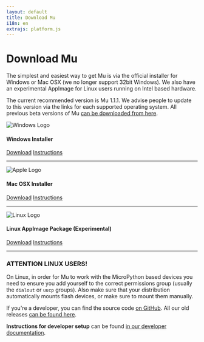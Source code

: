 ```yaml
---
layout: default
title: Download Mu
i18n: en
extrajs: platform.js
---
```


# Download Mu

The simplest and easiest way to get Mu is via the official installer for
Windows or Mac OSX (we no longer support 32bit Windows). We also have an
experimental AppImage for Linux users running on Intel based hardware.

The current recommended version is Mu 1.1.1. We advise people to update
to this version via the links for each supported operating system. All previous
beta versions of Mu [can be downloaded from here](https://github.com/mu-editor/mu/releases).

<div class="media">
  <div class="media-left">
    <img src="/img/windows_logo.png" alt="Windows Logo" class="media-object">
  </div>
  <div class="media-body">
    <h4 class="media-heading">Windows Installer</h4>
    <p><a id="download-button-windows" href="https://github.com/mu-editor/mu/releases/download/v1.1.1/MuEditor-win64-1.1.1.msi" class="btn btn-primary" role="button">Download</a>
    <a href="/en/howto/1.1/install_windows" class="btn btn-default" role="button">Instructions</a></p>
  </div>
</div>

<hr/>

<div class="media">
  <div class="media-left">
    <img src="/img/apple_logo.png" alt="Apple Logo" class="media-object">
  </div>
  <div class="media-body">
    <h4 class="media-heading">Mac OSX Installer</h4>
    <p><a id="download-button-macos" href="https://github.com/mu-editor/mu/releases/download/v1.1.1/MuEditor-osx-1.1.1.dmg" class="btn btn-primary" role="button">Download</a>
    <a href="/en/howto/1.1/install_macos" class="btn btn-default" role="button">Instructions</a></p>
  </div>
</div>

<hr/>

<div class="media">
  <div class="media-left">
    <img src="/img/linux.png" alt="Linux Logo" class="media-object">
  </div>
  <div class="media-body">
    <h4 class="media-heading">Linux AppImage Package (Experimental)</h4>
        <p><a id="download-button-linux" href="https://github.com/mu-editor/mu/releases/download/v1.1.1/Mu_Editor-1.1.1-x86_64.AppImage" class="btn btn-primary" role="button">Download</a>
        <a href="/en/howto/1.1/install_linux" class="btn btn-default" role="button">Instructions</a></p>
  </div>
</div>

<hr/>

<div class="panel panel-danger">
    <div class="panel-heading"><h3 class="panel-title">ATTENTION LINUX USERS!</h3></div>
    <div class="panel-body">
    <p>On Linux, in order for Mu to work with the MicroPython based devices
    you need to ensure you add yourself to the correct permissions group
    (usually the <code>dialout</code> or <code>uucp</code> groups). Also make
    sure that your distribution automatically mounts flash devices, or make
    sure to mount them manually.</p>
    </div>
</div>

If you're a developer, you can find the source code
[on GitHub](https://github.com/mu-editor/mu). All our old releases
[can be found here](https://github.com/mu-editor/mu/releases).

**Instructions for developer setup** can be found [in our developer documentation](https://mu.readthedocs.io/en/latest/).
